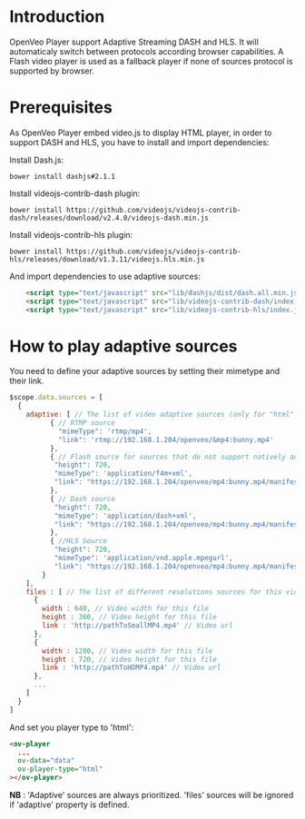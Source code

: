 # Introduction

OpenVeo Player support Adaptive Streaming DASH and HLS. It will automaticaly switch between protocols according browser capabilities. 
A Flash video player is used as a fallback player if none of sources protocol is supported by browser.

# Prerequisites

As OpenVeo Player embed video.js to display HTML player, in order to support DASH and HLS, you have to install and import dependencies:

Install Dash.js:

    bower install dashjs#2.1.1

Install videojs-contrib-dash plugin:

    bower install https://github.com/videojs/videojs-contrib-dash/releases/download/v2.4.0/videojs-dash.min.js

Install videojs-contrib-hls plugin:

    bower install https://github.com/videojs/videojs-contrib-hls/releases/download/v1.3.11/videojs.hls.min.js

And import dependencies to use adaptive sources:
```html
    <script type="text/javascript" src="lib/dashjs/dist/dash.all.min.js"></script>
    <script type="text/javascript" src="lib/videojs-contrib-dash/index.js"></script>
    <script type="text/javascript" src="lib/videojs-contrib-hls/index.js"></script>
```

# How to play adaptive sources
You need to define your adaptive sources by setting their mimetype and their link. 
```javascript
$scope.data.sources = [
  {
    adaptive: [ // The list of video adaptive sources (only for "html" player)
          { // RTMP source 
            "mimeType": 'rtmp/mp4',
            "link": 'rtmp://192.168.1.204/openveo/&mp4:bunny.mp4'
          },
          { // Flash source for sources that do not support natively adaptive streaming
           "height": 720,
           "mimeType": 'application/f4m+xml',
           "link": "https://192.168.1.204/openveo/mp4:bunny.mp4/manifest.f4m"
          },
          { // Dash source
           "height": 720,
           "mimeType": 'application/dash+xml', 
           "link": "https://192.168.1.204/openveo/mp4:bunny.mp4/manifest.mpd"
          },
          { //HLS Source
           "height": 720,
           "mimeType": 'application/vnd.apple.mpegurl',
           "link": "https://192.168.1.204/openveo/mp4:bunny.mp4/manifest.m3u8"
        }
    ],
    files : [ // The list of different resolutions sources for this video (only for "html" player)
      {
        width : 640, // Video width for this file
        height : 360, // Video height for this file
        link : 'http://pathToSmallMP4.mp4' // Video url
      },
      {
        width : 1280, // Video width for this file
        height : 720, // Video height for this file
        link : 'http://pathToHDMP4.mp4' // Video url
      },
      ...
    ]
  }
]
```

And set you player type to 'html':
```html
<ov-player
  ...
  ov-data="data"
  ov-player-type="html"
></ov-player>
```

**NB** : 'Adaptive' sources are always prioritized. 'files' sources will be ignored if 'adaptive' property is defined.
